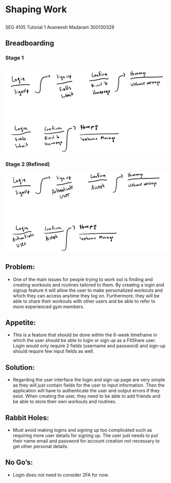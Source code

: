 # Shaping Work

##
SEG 4105 Tutorial 1
Avaneesh Madaram
300130329

## Breadboarding
### Stage 1
![image](Brainstorm.png)


### Stage 2 (Refined)
![image](Breadboarding.png)

## Problem:
  -	One of the main issues for people trying to work out is finding and creating workouts and routines tailored to them. By creating a login and signup feature it will allow the user to make personalized workouts and which they can access anytime they log on. Furthermore, they will be able to share their workouts with other users and be able to refer to more experienced gym members. 

## Appetite:
  -	This is a feature that should be done within the 6-week timeframe in which the user should be able to login or sign up as a FitShare user. Login would only require 2 fields (username and password) and sign-up should require few input fields as well. 

## Solution:
  -	Regarding the user interface the login and sign-up page are very simple as they will just contain fields for the user to input information. Then the application will have to authenticate the user and output errors if they exist. When creating the user, they need to be able to add friends and be able to store their own workouts and routines.

## Rabbit Holes:
  -	Must avoid making logins and signing up too complicated such as requiring more user details for signing up. The user just needs to put their name email and password for account creation not necessary to get other personal details.

## No Go’s:
-	Login does not need to consider 2FA for now.
